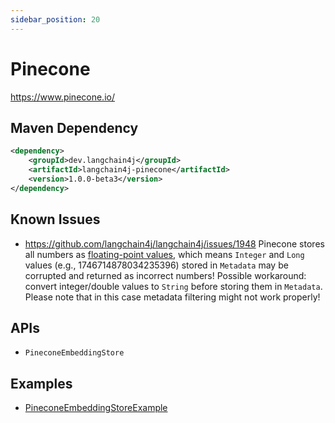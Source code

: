 ```yaml
---
sidebar_position: 20
---
```


# Pinecone

https://www.pinecone.io/


## Maven Dependency

```xml
<dependency>
    <groupId>dev.langchain4j</groupId>
    <artifactId>langchain4j-pinecone</artifactId>
    <version>1.0.0-beta3</version>
</dependency>
```

## Known Issues

- https://github.com/langchain4j/langchain4j/issues/1948
Pinecone stores all numbers as [floating-point values](https://docs.pinecone.io/guides/data/filter-with-metadata#supported-metadata-types),
which means `Integer` and `Long` values (e.g., 1746714878034235396) stored in `Metadata`
may be corrupted and returned as incorrect numbers!
Possible workaround: convert integer/double values to `String` before storing them in `Metadata`.
Please note that in this case metadata filtering might not work properly!

## APIs

- `PineconeEmbeddingStore`


## Examples

- [PineconeEmbeddingStoreExample](https://github.com/langchain4j/langchain4j-examples/blob/main/pinecone-example/src/main/java/PineconeEmbeddingStoreExample.java)
